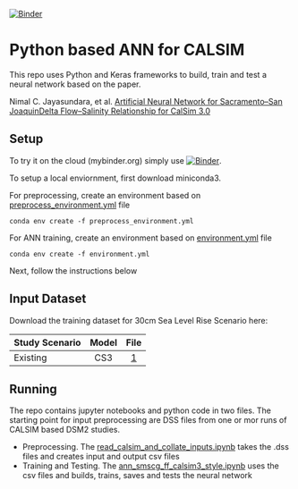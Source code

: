 [![Binder](https://mybinder.org/badge_logo.svg)](https://mybinder.org/v2/gh/dwr-psandhu/ann_calsim/HEAD)
# Python based ANN for CALSIM

This repo uses Python and Keras frameworks to build, train and test a neural network based on the paper. 

Nimal C. Jayasundara, et al. [Artificial Neural Network for Sacramento–San JoaquinDelta Flow–Salinity Relationship for CalSim 3.0](https://ascelibrary.org/doi/10.1061/%28ASCE%29WR.1943-5452.0001192)


## Setup
To try it on the cloud (mybinder.org) simply use [![Binder](https://mybinder.org/badge_logo.svg)](https://mybinder.org/v2/gh/dwr-psandhu/ann_calsim/HEAD). 

To setup a local enviornment, first download miniconda3.

For preprocessing, create an environment based on [preprocess_environment.yml](environment.yml) file
```
conda env create -f preprocess_environment.yml
```

For ANN training, create an environment based on [environment.yml](environment.yml) file
```
conda env create -f environment.yml
```
Next, follow the instructions below

## Input Dataset

Download the training dataset for 30cm Sea Level Rise Scenario here:

| Study Scenario | Model      | File |
|------------------|:--------------:|:----------:|
|Existing        |CS3| [1](https://cadwr.box.com/s/5uia874mrcimrjngdm0t4yxajw52xd6e) |


## Running

The repo contains jupyter notebooks and python code in two files. The starting point for input preprocessing are DSS files from one or mor runs of CALSIM based DSM2 studies.


* Preprocessing. The [read_calsim_and_collate_inputs.ipynb](read_calsim_and_collate_inputs.ipynb) takes the .dss files and creates input and output csv files
* Training and Testing. The [ann_smscg_ff_calsim3_style.ipynb](ann_smscg_ff_calsim3_style.ipynb) uses the csv files and builds, trains, saves and tests the neural network



